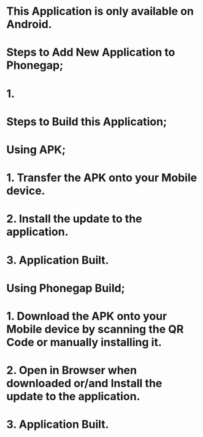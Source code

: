 
# This Application is only available on Android.


# Steps to Add New Application to Phonegap;
# 1.




# Steps to Build this Application;

# Using APK;
# 1. Transfer the APK onto your Mobile device.
# 2. Install the update to the application.
# 3. Application Built.


# Using Phonegap Build;
# 1. Download the APK onto your Mobile device by scanning the QR Code or manually installing it.
# 2. Open in Browser when downloaded or/and Install the update to the application.
# 3. Application Built.
